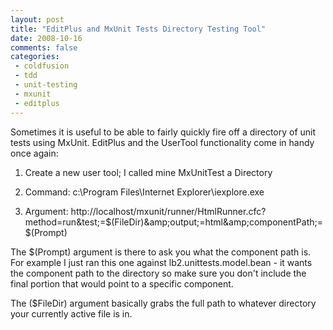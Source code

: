 ```yaml
---
layout: post
title: "EditPlus and MxUnit Tests Directory Testing Tool"
date: 2008-10-16
comments: false
categories:
 - coldfusion
 - tdd
 - unit-testing
 - mxunit
 - editplus
---
```

Sometimes it is useful to be able to fairly quickly fire off a directory of
unit tests using MxUnit. EditPlus and the UserTool functionality come in handy
once again:  
  

  

  1. Create a new user tool; I called mine MxUnitTest a Directory
  

  2. Command: c:\Program Files\Internet Explorer\iexplore.exe
  

  3. Argument: http://localhost/mxunit/runner/HtmlRunner.cfc?method=run&amp;test;=$(FileDir)&amp;output;=html&amp;componentPath;=$(Prompt)
  
  
  
The $(Prompt) argument is there to ask you what the component path is. For
example I just ran this one against lb2.unittests.model.bean - it wants the
component path to the directory so make sure you don't include the final
portion that would point to a specific component.  
  
The ($FileDir) argument basically grabs the full path to whatever directory
your currently active file is in.


